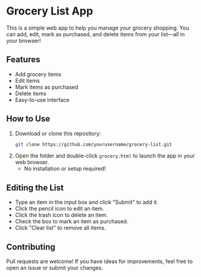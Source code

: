 
# Grocery List App

This is a simple web app to help you manage your grocery shopping. You can add, edit, mark as purchased, and delete items from your list—all in your browser!

## Features
- Add grocery items
- Edit items
- Mark items as purchased
- Delete items
- Easy-to-use interface

## How to Use
1. Download or clone this repository:
   ```sh
   git clone https://github.com/yourusername/grocery-list.git
   ```
2. Open the folder and double-click `grocery.html` to launch the app in your web browser.
   - No installation or setup required!

## Editing the List
- Type an item in the input box and click "Submit" to add it.
- Click the pencil icon to edit an item.
- Click the trash icon to delete an item.
- Check the box to mark an item as purchased.
- Click "Clear list" to remove all items.

## Contributing
Pull requests are welcome! If you have ideas for improvements, feel free to open an issue or submit your changes.
